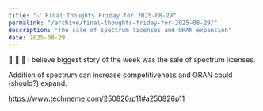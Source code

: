 ```yaml
---
title: "✅ Final Thoughts Friday for 2025-08-29"
permalink: "/archive/final-thoughts-friday-for-2025-08-29/"
description: "The sale of spectrum licenses and ORAN expansion"
date: 2025-08-29
---
```


📶 🗼 🛜 I believe biggest story of the week was the sale of spectrum licenses. 

Addition of spectrum can increase competitiveness and ORAN could (should?) expand.

https://www.techmeme.com/250826/p11#a250826p11
